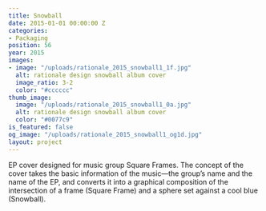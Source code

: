 ```yaml
---
title: Snowball
date: 2015-01-01 00:00:00 Z
categories:
- Packaging
position: 56
year: 2015
images:
- image: "/uploads/rationale_2015_snowball1_1f.jpg"
  alt: rationale design snowball album cover
  image_ratio: 3-2
  color: "#cccccc"
thumb_image:
  image: "/uploads/rationale_2015_snowball1_0a.jpg"
  alt: rationale design snowball album cover
  color: "#0077c9"
is_featured: false
og_image: "/uploads/rationale_2015_snowball1_og1d.jpg"
layout: project
---
```


EP cover designed for music group Square Frames. The concept of the cover takes the basic information of the music—the group’s name and the name of the EP, and converts it into a graphical composition of the intersection of a frame (Square Frame) and a sphere set against a cool blue (Snowball).